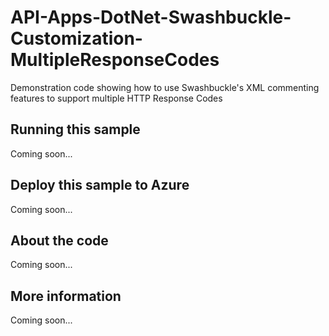 # API-Apps-DotNet-Swashbuckle-Customization-MultipleResponseCodes
Demonstration code showing how to use Swashbuckle's XML commenting features to support multiple HTTP Response Codes
## Running this sample
Coming soon...
## Deploy this sample to Azure
Coming soon...
## About the code
Coming soon...
## More information
Coming soon...